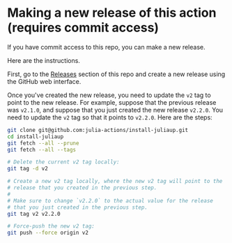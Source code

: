 # Making a new release of this action (requires commit access)

If you have commit access to this repo, you can make a new release.

Here are the instructions.

First, go to the [Releases](https://github.com/julia-actions/install-juliaup/releases) section of this repo and create a new release using the GitHub web interface.

Once you've created the new release, you need to update the `v2` tag to point to the new release. For example, suppose that the previous release was `v2.1.0`, and suppose that you just created the new release `v2.2.0`. You need to update the `v2` tag so that it points to `v2.2.0`. Here are the steps:

```bash
git clone git@github.com:julia-actions/install-juliaup.git
cd install-juliaup
git fetch --all --prune
git fetch --all --tags

# Delete the current v2 tag locally:
git tag -d v2

# Create a new v2 tag locally, where the new v2 tag will point to the
# release that you created in the previous step.
#
# Make sure to change `v2.2.0` to the actual value for the release
# that you just created in the previous step.
git tag v2 v2.2.0

# Force-push the new v2 tag:
git push --force origin v2
```
